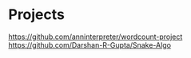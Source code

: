 # Projects

https://github.com/anninterpreter/wordcount-project
https://github.com/Darshan-R-Gupta/Snake-Algo
